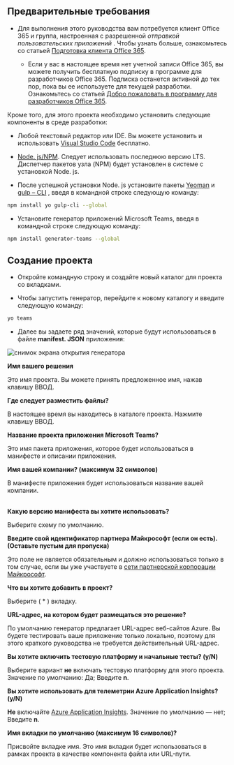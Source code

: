 ## <a name="prerequisites"></a>Предварительные требования

- Для выполнения этого руководства вам потребуется клиент Office 365 и группа, настроенная с разрешенной *отправкой пользовательских приложений* . Чтобы узнать больше, ознакомьтесь со статьей [Подготовка клиента Office 365](~/concepts/build-and-test/prepare-your-o365-tenant.md).

  - Если у вас в настоящее время нет учетной записи Office 365, вы можете получить бесплатную подписку в программе для разработчиков Office 365. Подписка останется активной до тех пор, пока вы ее используете для текущей разработки. Ознакомьтесь со статьей [Добро пожаловать в программу для разработчиков Office 365](/OfficeDev/office-dev-program-docs/docs/office-365-developer-program.md).

Кроме того, для этого проекта необходимо установить следующие компоненты в среде разработки:

- Любой текстовый редактор или IDE. Вы можете установить и использовать [Visual Studio Code](https://code.visualstudio.com/download) бесплатно.

- [Node. js/NPM](https://nodejs.org/en/). Следует использовать последнюю версию LTS. Диспетчер пакетов узла (NPM) будет установлен в системе с установкой Node. js.

- После успешной установки Node. js установите пакеты [Yeoman](https://yeoman.io/) и [gulp – CLI](https://www.npmjs.com/package/gulp-cli) , введя в командной строке следующую команду:

```bash
npm install yo gulp-cli --global
```

- Установите генератор приложений Microsoft Teams, введя в командной строке следующую команду:

```bash
npm install generator-teams --global
```

## <a name="generate-your-project"></a>Создание проекта

- Откройте командную строку и создайте новый каталог для проекта со вкладками.

- Чтобы запустить генератор, перейдите к новому каталогу и введите следующую команду:

```bash
yo teams
```

- Далее вы задаете ряд значений, которые будут использоваться в файле **manifest. JSON** приложения:

![снимок экрана открытия генератора](/microsoftteams/platform/assets/images/tab-images/teamsTabScreenshot.PNG)

**Имя вашего решения**

Это имя проекта. Вы можете принять предложенное имя, нажав клавишу ВВОД.

**Где следует разместить файлы?**

В настоящее время вы находитесь в каталоге проекта. Нажмите клавишу ВВОД.

**Название проекта приложения Microsoft Teams?**

Это имя пакета приложения, которое будет использоваться в манифесте и описании приложения.

**Имя вашей компании? (максимум 32 символов)**

В манифесте приложения будет использоваться название вашей компании.

<br>**Какую версию манифеста вы хотите использовать?**

Выберите схему по умолчанию.

**Введите свой идентификатор партнера Майкрософт (если он есть). (Оставьте пустым для пропуска)**

Это поле не является обязательным и должно использоваться только в том случае, если вы уже участвуете в [сети партнерской корпорации Майкрософт](https://partner.microsoft.com).

**Что вы хотите добавить в проект?**

Выберите ( &ast; ) вкладку.

**URL-адрес, на котором будет размещаться это решение?**

По умолчанию генератор предлагает URL-адрес веб-сайтов Azure. Вы будете тестировать ваше приложение только локально, поэтому для этого краткого руководства не требуется действительный URL-адрес.

**Вы хотите включить тестовую платформу и начальные тесты? (y/N)**

Выберите вариант **не** включать тестовую платформу для этого проекта. Значение по умолчанию: Да; Введите **n**.

**Вы хотите использовать для телеметрии Azure Application Insights? (y/N)**

**Не** включайте [Azure Application Insights](/azure-docs/articles/azure-monitor/app/app-insights-overview.md). Значение по умолчанию — нет; Введите **n**.

**Имя вкладки по умолчанию (максимум 16 символов)?**

Присвойте вкладке имя. Это имя вкладки будет использоваться в рамках проекта в качестве компонента файла или URL-пути.
